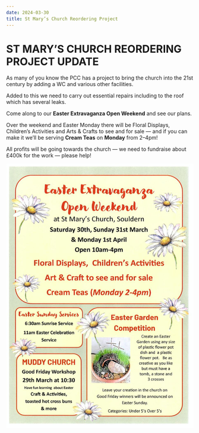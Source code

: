 ```yaml
---
date: 2024-03-30
title: St Mary’s Church Reordering Project
---
```


# ST MARY’S CHURCH REORDERING PROJECT UPDATE

As many of you know the PCC has a project to bring the church into the 21st century by adding a WC and various other facilities.

Added to this we need to carry out essential repairs including to the roof which has several leaks.

Come along to our **Easter Extravaganza Open Weekend** and see our plans.

Over the weekend and Easter Monday there will be
Floral Displays, Children’s Activities and Arts & Crafts to see and for sale —  and if you can make it we’ll be serving
**Cream Teas** on **Monday** from 2–4pm!

All profits will be going towards the church — we need to fundraise about £400k for the work — please help!

![poster](easter-2024.jpg)
